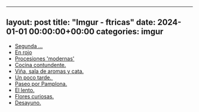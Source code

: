 
---
layout: post
title:  "Imgur - ftricas"
date:   2024-01-01 00:00:00+00:00
categories: imgur
---
*  [Segunda ...](https://imgur.com/a/QP5RIEL)
*  [En rojo](https://imgur.com/a/SXxI2y9)
*  [Procesiones 'modernas'](https://imgur.com/a/zpvqM5k)
*  [Cocina contundente.](https://imgur.com/a/qjdJaZ7)
*  [Viña, sala de aromas y cata.](https://imgur.com/a/rVbEnNV)
*  [Un poco tarde. ](https://imgur.com/a/NO0yNzv)
*  [Paseo por Pamplona.](https://imgur.com/a/ihntBmm)
*  [El lento.](https://imgur.com/a/OX501fF)
*  [Flores curiosas.](https://imgur.com/a/cg7C0pi)
*  [Desayuno.](https://imgur.com/a/444X6QN)
